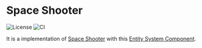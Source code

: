 # Space Shooter
![License](https://img.shields.io/badge/License-Boost%201.0-lightblue.svg) ![CI](https://github.com/EVaillant/space-shooter-rs/workflows/CI/badge.svg)

It is a implementation of [Space Shooter](https://github.com/amethyst/theta-wave) with this [Entity System Component](https://github.com/EVaillant/entity-system-rs).